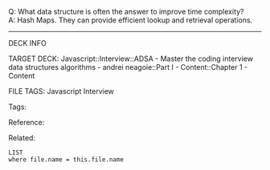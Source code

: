 Q: What data structure is often the answer to improve time complexity?  
A: Hash Maps. They can provide efficient lookup and retrieval operations.
<!--ID: 1690027055431-->

---

DECK INFO

TARGET DECK: Javascript::Interview::ADSA - Master the coding interview data structures algorithms - andrei neagoie::Part I - Content::Chapter 1 - Content

FILE TAGS: Javascript Interview

Tags:

Reference:

Related:

```dataview
LIST
where file.name = this.file.name
```
